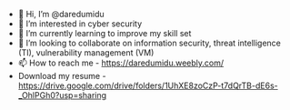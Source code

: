 - 👋 Hi, I’m @daredumidu
- 👀 I’m interested in cyber security
- 🌱 I’m currently learning to improve my skill set
- 💞️ I’m looking to collaborate on information security, threat intelligence (TI), vulnerability management (VM)
- 📫 How to reach me - https://daredumidu.weebly.com/
- Download my resume - https://drive.google.com/drive/folders/1UhXE8zoCzP-t7dQrTB-dE6s-_OhlPGh0?usp=sharing

<!---
daredumidu/daredumidu is a ✨ special ✨ repository because its `README.md` (this file) appears on your GitHub profile.
You can click the Preview link to take a look at your changes.
--->
